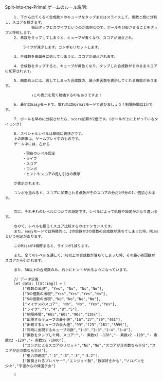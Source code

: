 Split-into-the-Prime!
        ゲームのルール説明:
        
        1. 下から出てくる＜合成数＞のキューブをタップまたはスライスして、素数と商に分割し、スコアを稼ぎます。
                毎回タップとスワイプというのが面倒なので、ボールを分裂させることをタップと呼称します。
        2. 素数をタップしてしまうと、キューブが青くなり、スコアが減点され、
            
            ライフが減少します。コンボもリセットします。
        
        3. 合成数を画面外に逃してしまうと、スコアが減点されます。
        
        4. 合成数をタップすると、キューブが黄色くなり、タップした合成数がそのままスコアに加算されます。
        
        5. 画面右上には、逃してしまった合成数の、最小素因数を表示してくれる機能があります。
                
                ↑この表示を見て勉強するのもありですよ！
        
        6. 最初はEasyモードで、慣れればNormalモードで遊びましょう！制限時間は1分です。
        
        7. ボールを早めに分裂させたら、score加算が2倍です。(ボールが上に上がっているタイミング)
            
        8. スペシャルレベルは単純に爽快さです。
        上の画像は、ゲームプレイ中のものです。
        ゲーム中には、左から
        
            ・現在のレベル設定
            ・ライフ
            ・スコア
            ・コンボ
            ・ヒントやスコアの足し引きの表示
        
        が表示されます。
        
        コンボを重ねると、スコアに加算される点数がそのスコアの分だけ5分の1、倍加されます。
        
        
        次に、それぞれのレベルについての設定です。レベルによって処理や設定がかなり違います。
        
        なので、レベルを超えてスコア比較するのはナンセンスです。
        また、easyモードでは特徴的に、2の倍数か3の倍数の合成数が落ちてしまった時、Missという判定があります。
        
        このMissが4個貯まると、ライフが1減ります。
        
        また、全てのレベルを通して、78以上の合成数が落ちてしまった時、その最小素因数がスコアから引かれます。
        
        また、80以上の合成数のみ、右上にヒントが出るようになっています。
        
        // データ定義
        let data: [[String]] = [
            ["偶数の出現", "Yes", "No", "No","No"],
            ["3の倍数の出現","Yes","Yes","Yes","No"],
            ["5の倍数の出現","No","No","No","No"],
            ["マイナスのスコア", "No", "No", "Yes","Yes"],
            ["ライフ","7","4","8","5"],
            ["制限時間","60s","60s","90s","120s"],
            ["出現するキューブの最小値","16","27","79","401"],
            ["出現するキューブの最大値","99","123","261","3999"],
            ["同時に出現するキューブの数","1~3","2~3","2~4","3~4"],
            ["素数をタップした時、スコア:","- 素数x2 -120","- 素数x2 -120","- 素数x2 -120","- 素数x2 -1000"],
            ["コンボによるスコアのリセット","No","No","スコアが正の数なら半分","スコアが正の数なら半分"],
            ["重力加速度","-1","-3","-3","-5.2"],
            ["推奨されるプレイヤー","エンジョイ勢","数学好きかも","ソロバンを少々","宇宙からの帰国子女"]
            
        ]